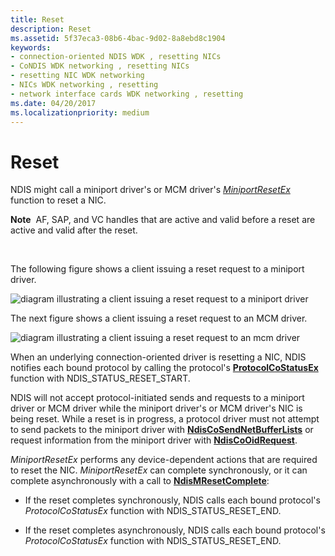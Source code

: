 ```yaml
---
title: Reset
description: Reset
ms.assetid: 5f37eca3-08b6-4bac-9d02-8a8ebd8c1904
keywords:
- connection-oriented NDIS WDK , resetting NICs
- CoNDIS WDK networking , resetting NICs
- resetting NIC WDK networking
- NICs WDK networking , resetting
- network interface cards WDK networking , resetting
ms.date: 04/20/2017
ms.localizationpriority: medium
---
```


# Reset





NDIS might call a miniport driver's or MCM driver's [*MiniportResetEx*](https://msdn.microsoft.com/library/windows/hardware/ff559432) function to reset a NIC.

**Note**  AF, SAP, and VC handles that are active and valid before a reset are active and valid after the reset.

 

The following figure shows a client issuing a reset request to a miniport driver.

![diagram illustrating a client issuing a reset request to a miniport driver](images/cm-27.png)

The next figure shows a client issuing a reset request to an MCM driver.

![diagram illustrating a client issuing a reset request to an mcm driver](images/fig1-26.png)

When an underlying connection-oriented driver is resetting a NIC, NDIS notifies each bound protocol by calling the protocol's [**ProtocolCoStatusEx**](https://msdn.microsoft.com/library/windows/hardware/ff570258) function with NDIS\_STATUS\_RESET\_START.

NDIS will not accept protocol-initiated sends and requests to a miniport driver or MCM driver while the miniport driver's or MCM driver's NIC is being reset. While a reset is in progress, a protocol driver must not attempt to send packets to the miniport driver with [**NdisCoSendNetBufferLists**](https://msdn.microsoft.com/library/windows/hardware/ff561728) or request information from the miniport driver with [**NdisCoOidRequest**](https://msdn.microsoft.com/library/windows/hardware/ff561711).

*MiniportResetEx* performs any device-dependent actions that are required to reset the NIC. *MiniportResetEx* can complete synchronously, or it can complete asynchronously with a call to [**NdisMResetComplete**](https://msdn.microsoft.com/library/windows/hardware/ff563663):

-   If the reset completes synchronously, NDIS calls each bound protocol's *ProtocolCoStatusEx* function with NDIS\_STATUS\_RESET\_END.

-   If the reset completes asynchronously, NDIS calls each bound protocol's *ProtocolCoStatusEx* function with NDIS\_STATUS\_RESET\_END.

 

 





